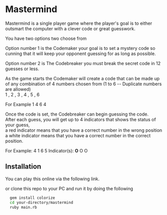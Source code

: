 
# Mastermind

Mastermind is a single player game where the player's goal is to either outsmart the computer with a clever code or great guesswork.

You have two options two choose from  

Option number 1 is the Codemaker 
your goal is to set a mystery code so cunning that it will keep your opponent guessing for as long as possible.  

Option number 2 is The Codebreaker you must break the secret code in 12 guesses or less.

As the game starts the Codemaker will create a code that can be made up of any combination of 4 numbers
chosen from (1 to 6 -- Duplicate numbers are allowed)  
1  ,   2  ,   3  ,   4  ,   5  ,   6  

For Example    1     4     6     4  

Once the code is set, the Codebreaker can begin guessing the code.  
After each guess, you will get up to 4 indicators that shows the status of your guess,  
a red indicator means that you have a correct number in the wrong position  
a white indicator means that you have a correct number in the correct position.

For Example:  4     1     6     5   Indicator(s):  **O**   O   O 



## Installation

You can play this online via the following link. 

or clone this repo to your PC and run it by doing the following
```bash
  gem install colorize
  cd your-directory/mastermind
  ruby main.rb
```